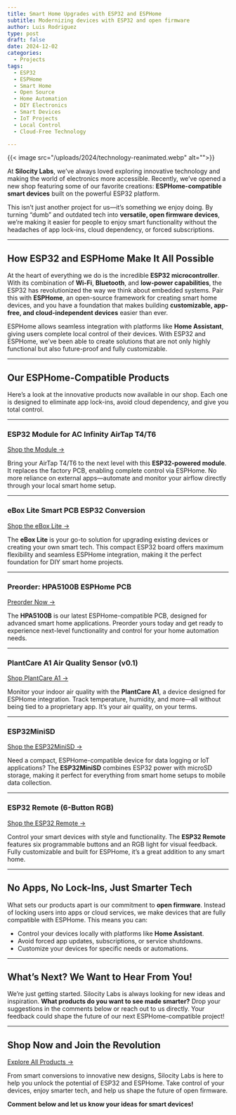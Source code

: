 ```yaml
---
title: Smart Home Upgrades with ESP32 and ESPHome
subtitle: Modernizing devices with ESP32 and open firmware
author: Luis Rodriguez
type: post
draft: false
date: 2024-12-02
categories:
  - Projects
tags:
  - ESP32
  - ESPHome
  - Smart Home
  - Open Source
  - Home Automation
  - DIY Electronics
  - Smart Devices
  - IoT Projects
  - Local Control
  - Cloud-Free Technology

---
```


{{< image src="/uploads/2024/technology-reanimated.webp" alt="">}}

At **Silocity Labs**, we’ve always loved exploring innovative technology and making the world of electronics more accessible. Recently, we’ve opened a new shop featuring some of our favorite creations: **ESPHome-compatible smart devices** built on the powerful ESP32 platform. 

<!--more-->

This isn’t just another project for us—it’s something we enjoy doing. By turning “dumb” and outdated tech into **versatile, open firmware devices**, we’re making it easier for people to enjoy smart functionality without the headaches of app lock-ins, cloud dependency, or forced subscriptions. 

---

## **How ESP32 and ESPHome Make It All Possible**

At the heart of everything we do is the incredible **ESP32 microcontroller**. With its combination of **Wi-Fi**, **Bluetooth**, and **low-power capabilities**, the ESP32 has revolutionized the way we think about embedded systems. Pair this with **ESPHome**, an open-source framework for creating smart home devices, and you have a foundation that makes building **customizable, app-free, and cloud-independent devices** easier than ever.

ESPHome allows seamless integration with platforms like **Home Assistant**, giving users complete local control of their devices. With ESP32 and ESPHome, we’ve been able to create solutions that are not only highly functional but also future-proof and fully customizable.

---

## **Our ESPHome-Compatible Products**

Here’s a look at the innovative products now available in our shop. Each one is designed to eliminate app lock-ins, avoid cloud dependency, and give you total control.

---

### **ESP32 Module for AC Infinity AirTap T4/T6**
[Shop the Module →](https://shop.silocitylabs.com/products/esp32-module-for-ac-infinity-airtap-t4-t6)

Bring your AirTap T4/T6 to the next level with this **ESP32-powered module**. It replaces the factory PCB, enabling complete control via ESPHome. No more reliance on external apps—automate and monitor your airflow directly through your local smart home setup.

---

### **eBox Lite Smart PCB ESP32 Conversion**
[Shop the eBox Lite →](https://shop.silocitylabs.com/products/ebox-lite-smart-pcb-esp32-conversion)

The **eBox Lite** is your go-to solution for upgrading existing devices or creating your own smart tech. This compact ESP32 board offers maximum flexibility and seamless ESPHome integration, making it the perfect foundation for DIY smart home projects.

---

### **Preorder: HPA5100B ESPHome PCB**
[Preorder Now →](https://shop.silocitylabs.com/products/preorder-hpa5100b-esphome-pcb)

The **HPA5100B** is our latest ESPHome-compatible PCB, designed for advanced smart home applications. Preorder yours today and get ready to experience next-level functionality and control for your home automation needs.

---

### **PlantCare A1 Air Quality Sensor (v0.1)**
[Shop PlantCare A1 →](https://shop.silocitylabs.com/products/plantcare-a1-air-quality-sensor-v0-1)

Monitor your indoor air quality with the **PlantCare A1**, a device designed for ESPHome integration. Track temperature, humidity, and more—all without being tied to a proprietary app. It’s your air quality, on your terms.

---

### **ESP32MiniSD**
[Shop the ESP32MiniSD →](https://shop.silocitylabs.com/products/esp32minisd)

Need a compact, ESPHome-compatible device for data logging or IoT applications? The **ESP32MiniSD** combines ESP32 power with microSD storage, making it perfect for everything from smart home setups to mobile data collection.

---

### **ESP32 Remote (6-Button RGB)**
[Shop the ESP32 Remote →](https://shop.silocitylabs.com/products/esp32-remote-6-button-rgb)

Control your smart devices with style and functionality. The **ESP32 Remote** features six programmable buttons and an RGB light for visual feedback. Fully customizable and built for ESPHome, it’s a great addition to any smart home.

---

## **No Apps, No Lock-Ins, Just Smarter Tech**

What sets our products apart is our commitment to **open firmware**. Instead of locking users into apps or cloud services, we make devices that are fully compatible with ESPHome. This means you can:

- Control your devices locally with platforms like **Home Assistant**.
- Avoid forced app updates, subscriptions, or service shutdowns.
- Customize your devices for specific needs or automations.

---

## **What’s Next? We Want to Hear From You!**

We’re just getting started. Silocity Labs is always looking for new ideas and inspiration. **What products do you want to see made smarter?** Drop your suggestions in the comments below or reach out to us directly. Your feedback could shape the future of our next ESPHome-compatible project!

---

## **Shop Now and Join the Revolution**
[Explore All Products →](https://shop.silocitylabs.com/)

From smart conversions to innovative new designs, Silocity Labs is here to help you unlock the potential of ESP32 and ESPHome. Take control of your devices, enjoy smarter tech, and help us shape the future of open firmware.

**Comment below and let us know your ideas for smart devices!**
